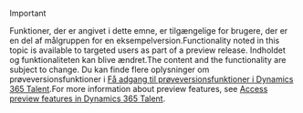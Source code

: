 > [!IMPORTANT]
> <span data-ttu-id="3c684-101">Funktioner, der er angivet i dette emne, er tilgængelige for brugere, der er en del af målgruppen for en eksempelversion.</span><span class="sxs-lookup"><span data-stu-id="3c684-101">Functionality noted in this topic is available to targeted users as part of a preview release.</span></span> <span data-ttu-id="3c684-102">Indholdet og funktionaliteten kan blive ændret.</span><span class="sxs-lookup"><span data-stu-id="3c684-102">The content and the functionality are subject to change.</span></span> <span data-ttu-id="3c684-103">Du kan finde flere oplysninger om prøveversionsfunktioner i [Få adgang til prøveversionsfunktioner i Dynamics 365 Talent](../access-preview-feature.md).</span><span class="sxs-lookup"><span data-stu-id="3c684-103">For more information about preview features, see [Access preview features in Dynamics 365 Talent](../access-preview-feature.md).</span></span>
